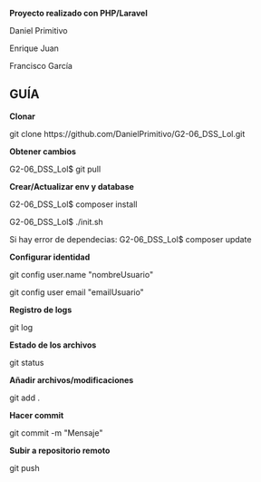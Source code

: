 **Proyecto realizado con PHP/Laravel**
<p>Daniel Primitivo</p>
<p>Enrique Juan</p>
<p>Francisco García</p>


## GUÍA

**Clonar** 
<p>git clone https://github.com/DanielPrimitivo/G2-06_DSS_Lol.git</p>

**Obtener cambios**
<p>G2-06_DSS_Lol$ git pull</p>

**Crear/Actualizar env y database**
<p>G2-06_DSS_Lol$ composer install</p>
<p>G2-06_DSS_Lol$ ./init.sh</p>
<p>Si hay error de dependecias: G2-06_DSS_Lol$ composer update</p>

**Configurar identidad**
<p>git config user.name "nombreUsuario"</p>
<p>git config user email "emailUsuario"</p>

**Registro de logs**
<p>git log</p>

**Estado de los archivos**
<p>git status</p>

**Añadir archivos/modificaciones**
<p>git add .</p>

**Hacer commit**
<p>git commit -m "Mensaje"</p>

**Subir a repositorio remoto**
<p>git push</p>
